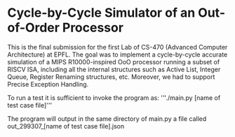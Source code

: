# Cycle-by-Cycle Simulator of an Out-of-Order Processor

This is the final submission for the first Lab of CS-470 (Advanced Computer Architecture) at EPFL. 
The goal was to implement a cycle-by-cycle accurate simulation of a MIPS R10000-inspired OoO processor running a subset of RISCV ISA, including all the internal structures such as Active List, Integer Queue, Register Renaming structures, etc. Moreover, we had to support Precise Exception Handling. 

To run a test it is sufficient to invoke the program as:
'''./main.py [name of test case file]'''

The program will output in the same directory of main.py a file called out_299307_[name of test case file].json
